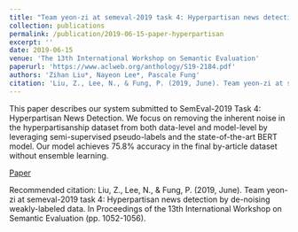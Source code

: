 ```yaml
---
title: "Team yeon-zi at semeval-2019 task 4: Hyperpartisan news detection by de-noising weakly-labeled data"
collection: publications
permalink: /publication/2019-06-15-paper-hyperpartisan
excerpt: ''
date: 2019-06-15
venue: 'The 13th International Workshop on Semantic Evaluation'
paperurl: 'https://www.aclweb.org/anthology/S19-2184.pdf'
authors: 'Zihan Liu*, Nayeon Lee*, Pascale Fung'
citation: 'Liu, Z., Lee, N., & Fung, P. (2019, June). Team yeon-zi at semeval-2019 task 4: Hyperpartisan news detection by de-noising weakly-labeled data. In Proceedings of the 13th International Workshop on Semantic Evaluation (pp. 1052-1056).'
---
```

This paper describes our system submitted to SemEval-2019 Task 4: Hyperpartisan News Detection. We focus on removing the inherent noise in the hyperpartisanship dataset from both data-level and model-level by leveraging semi-supervised pseudo-labels and the state-of-the-art BERT model. Our model achieves 75.8% accuracy in the final by-article dataset without ensemble learning.

[Paper](https://www.aclweb.org/anthology/S19-2184.pdf)

Recommended citation: Liu, Z., Lee, N., & Fung, P. (2019, June). Team yeon-zi at semeval-2019 task 4: Hyperpartisan news detection by de-noising weakly-labeled data. In Proceedings of the 13th International Workshop on Semantic Evaluation (pp. 1052-1056).